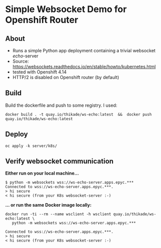 # Simple Websocket Demo for Openshift Router
## About
- Runs a simple Python app deployment containing a trivial websocket *echo*-server 
- Source: https://websockets.readthedocs.io/en/stable/howto/kubernetes.html
- tested with Openshift 4.14
- HTTP/2 is disabled on Openshift router (by default)

## Build
Build the dockerfile and push to some registry. I used: 
```
docker build . -t quay.io/thikade/ws-echo:latest  &&  docker push quay.io/thikade/ws-echo:latest
```

## Deploy
```
oc apply -k server/k8s/
```

## Verify websocket communication
**Either run on your local machine...**
```
$ python -m websockets wss://ws-echo-server.apps.epyc.***
Connected to wss://ws-echo-server.apps.epyc.***.
> hi secure
< hi secure (from your K8s websocket-server :-)
```


**... or run the same Docker image locally:**
```
docker run -ti --rm --name wsclient -h wsclient quay.io/thikade/ws-echo:latest \
   python -m websockets wss://ws-echo-server.apps.epyc.***

Connected to wss://ws-echo-server.apps.epyc.***.
> hi secure
< hi secure (from your K8s websocket-server :-)
```
